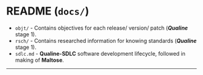 # README (`docs/`)


- `objt/` - Contains objectives for each release/ version/ patch (***Qualine*** stage 1).
- `rsch/` - Contains researched information for knowing standards (***Qualine*** stage 1).
- `sdlc.md` - **Qualine-SDLC** software development lifecycle, followed in making of **Maltose**.

---
